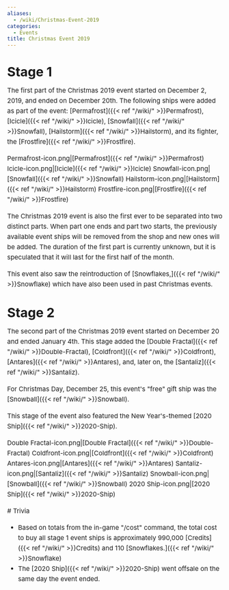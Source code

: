 ```yaml
---
aliases:
  - /wiki/Christmas-Event-2019
categories:
  - Events
title: Christmas Event 2019
---
```


<div class="cardcontainer" style="font-size:15px; line-height:24px">

# Stage 1

The first part of the Christmas 2019 event started on December 2, 2019, and ended on December 20th. The following ships were added as part of the event: [Permafrost]({{< ref "/wiki/" >}}Permafrost), [Icicle]({{< ref "/wiki/" >}}Icicle), [Snowfall]({{< ref "/wiki/" >}}Snowfall), [Hailstorm]({{< ref "/wiki/" >}}Hailstorm), and its fighter, the [Frostfire]({{< ref "/wiki/" >}}Frostfire).

Permafrost-icon.png|[Permafrost]({{< ref "/wiki/" >}}Permafrost) Icicle-icon.png|[Icicle]({{< ref "/wiki/" >}}Icicle) Snowfall-icon.png|[Snowfall]({{< ref "/wiki/" >}}Snowfall) Hailstorm-icon.png|[Hailstorm]({{< ref "/wiki/" >}}Hailstorm) Frostfire-icon.png|[Frostfire]({{< ref "/wiki/" >}}Frostfire)

The Christmas 2019 event is also the first ever to be separated into two distinct parts. When part one ends and part two starts, the previously available event ships will be removed from the shop and new ones will be added. The duration of the first part is currently unknown, but it is speculated that it will last for the first half of the month.

This event also saw the reintroduction of [Snowflakes,]({{< ref "/wiki/" >}}Snowflake) which have also been used in past Christmas events.

# Stage 2

The second part of the Christmas 2019 event started on December 20 and ended January 4th. This stage added the [Double Fractal]({{< ref "/wiki/" >}}Double-Fractal), [Coldfront]({{< ref "/wiki/" >}}Coldfront), [Antares]({{< ref "/wiki/" >}}Antares), and, later on, the [Santaliz]({{< ref "/wiki/" >}}Santaliz).

For Christmas Day, December 25, this event's "free" gift ship was the [Snowball]({{< ref "/wiki/" >}}Snowball).

This stage of the event also featured the New Year's-themed [2020 Ship]({{< ref "/wiki/" >}}2020-Ship).

Double Fractal-icon.png|[Double Fractal]({{< ref "/wiki/" >}}Double-Fractal) Coldfront-icon.png|[Coldfront]({{< ref "/wiki/" >}}Coldfront) Antares-icon.png|[Antares]({{< ref "/wiki/" >}}Antares) Santaliz-icon.png|[Santaliz]({{< ref "/wiki/" >}}Santaliz) Snowball-icon.png|[Snowball]({{< ref "/wiki/" >}}Snowball) 2020 Ship-icon.png|[2020 Ship]({{< ref "/wiki/" >}}2020-Ship)

</div>
<div class="cardcontainer" style="font-size:15px; line-height:24px">
# Trivia

- Based on totals from the in-game "/cost" command, the total cost to buy all stage 1 event ships is approximately 990,000 [Credits]({{< ref "/wiki/" >}}Credits) and 110 [Snowflakes.]({{< ref "/wiki/" >}}Snowflake)
- The [2020 Ship]({{< ref "/wiki/" >}}2020-Ship) went offsale on the same day the event ended.

</div>
